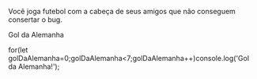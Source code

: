 Você joga futebol com a cabeça de seus amigos que não conseguem consertar o bug.

Gol da Alemanha

for(let golDaAlemanha=0;golDaAlemanha<7;golDaAlemanha++)console.log('Gol da Alemanha!');